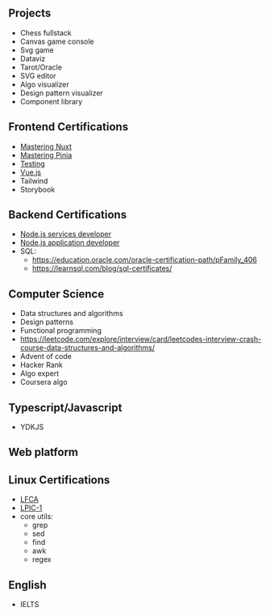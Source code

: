 ## Projects
- Chess fullstack
- Canvas game console
- Svg game
- Dataviz
- Tarot/Oracle
- SVG editor
- Algo visualizer
- Design pattern visualizer
- Component library

## Frontend Certifications
- [Mastering Nuxt](https://masteringnuxt.com/)
- [Mastering Pinia](https://masteringpinia.com/)
- [Testing](https://www.testingjavascript.com/?ref=cypress-io.ghost.io)
- [Vue.js](https://certificates.dev/vuejs/?utm_source=vueschool_TLN&utm_medium=link&utm_campaign=vueschool.io_TLN_Link)
- Tailwind
- Storybook

## Backend Certifications
- [Node.js services developer](https://training.linuxfoundation.org/certification/jsnsd/)
- [Node.js application developer](https://training.linuxfoundation.org/certification/jsnad/)
- SQL:
    - https://education.oracle.com/oracle-certification-path/pFamily_406
    - https://learnsql.com/blog/sql-certificates/
 
## Computer Science
- Data structures and algorithms
- Design patterns
- Functional programming
- https://leetcode.com/explore/interview/card/leetcodes-interview-crash-course-data-structures-and-algorithms/
- Advent of code
- Hacker Rank
- Algo expert
- Coursera algo

## Typescript/Javascript
- YDKJS

## Web platform

## Linux Certifications
- [LFCA](https://training.linuxfoundation.org/certification/certified-it-associate/)
- [LPIC-1](https://www.lpi.org/fr/our-certifications/lpic-1-overview/)
- core utils:
  - grep
  - sed
  - find
  - awk
  - regex
 
## English
- IELTS
